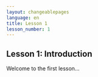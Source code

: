 ```yaml
---
layout: changeablepages
language: en
title: Lesson 1
lesson_number: 1
---
```


## Lesson 1: Introduction
Welcome to the first lesson...
